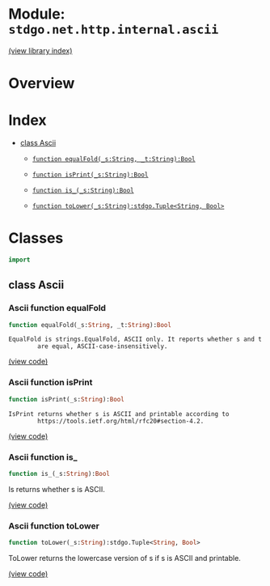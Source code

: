 # Module: `stdgo.net.http.internal.ascii`

[(view library index)](../../../../stdgo.md)


# Overview


# Index


- [class Ascii](<#class-ascii>)

  - [`function equalFold(_s:String, _t:String):Bool`](<#ascii-function-equalfold>)

  - [`function isPrint(_s:String):Bool`](<#ascii-function-isprint>)

  - [`function is_(_s:String):Bool`](<#ascii-function-is_>)

  - [`function toLower(_s:String):stdgo.Tuple<String, Bool>`](<#ascii-function-tolower>)

# Classes


```haxe
import
```


## class Ascii


### Ascii function equalFold


```haxe
function equalFold(_s:String, _t:String):Bool
```


```
EqualFold is strings.EqualFold, ASCII only. It reports whether s and t
        are equal, ASCII-case-insensitively.
```
[\(view code\)](<./Ascii.hx#L7>)


### Ascii function isPrint


```haxe
function isPrint(_s:String):Bool
```


```
IsPrint returns whether s is ASCII and printable according to
        https://tools.ietf.org/html/rfc20#section-4.2.
```
[\(view code\)](<./Ascii.hx#L14>)


### Ascii function is\_


```haxe
function is_(_s:String):Bool
```



Is returns whether s is ASCII.  

[\(view code\)](<./Ascii.hx#L20>)


### Ascii function toLower


```haxe
function toLower(_s:String):stdgo.Tuple<String, Bool>
```



ToLower returns the lowercase version of s if s is ASCII and printable.  

[\(view code\)](<./Ascii.hx#L26>)



